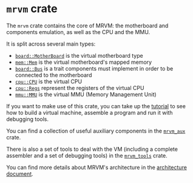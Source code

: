 # `mrvm` crate

The `mrvm` crate contains the core of MRVM: the motherboard and components emulation, as well as the CPU and the MMU.

It is split across several main types:

- [`board::MotherBoard`](src/board/board.rs) is the virtual motherboard type
- [`mem::Mem`](src/mem/mem.rs) is the virtual motherboard's mapped memory
- [`board::Bus`](src/board/bus.rs) is a trait components must implement in order to be connected to the motherboard
- [`cpu::CPU`](src/cpu/cpu.rs) is the virtual CPU
- [`cpu::Regs`](src/cpu/regs.rs) represent the registers of the virtual CPU
- [`mmu::MMU`](src/mmu/mmu.rs) is the virtual MMU (Memory Management Unit)

If you want to make use of this crate, you can take up the [tutorial](../docs/Tutorial.md) to see how to build a virtual machine, assemble a program and run it with debugging tools.

You can find a collection of useful auxiliary components in the [`mrvm_aux`](../mrvm_aux/) crate.

There is also a set of tools to deal with the VM (including a complete assembler and a set of debugging tools) in the [`mrvm_tools`](../mrvm_tools/) crate.

You can find more details about MRVM's architecture in the [architecture document](../docs/Architecture.md).
